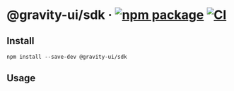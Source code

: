 # @gravity-ui/sdk &middot; [![npm package](https://img.shields.io/npm/v/@gravity-ui/sdk)](https://www.npmjs.com/package/@gravity-ui/sdk) [![CI](https://img.shields.io/github/actions/workflow/status/gravity-ui/sdk/.github/workflows/ci.yml?label=CI&logo=github)](https://github.com/gravity-ui/sdk/actions/workflows/ci.yml?query=branch:main)

## Install

```shell
npm install --save-dev @gravity-ui/sdk
```

## Usage
